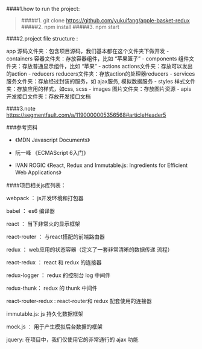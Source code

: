 ####1.how to run the project:

 > #####1. git clone https://github.com/yukuifang/apple-basket-redux
 > #####2. npm install
 > #####3. npm start
 
 ####2.project file structure :
 
 app              源码文件夹：包含项目源码，我们基本都在这个文件夹下做开发
     - containers   容器文件夹：存放容器组件，比如 “苹果篮子”
     - components   组件文件夹：存放普通显示组件，比如 “苹果”
     - actions      actions文件夹：存放可以发出的action 
     - reducers     reducers文件夹：存放action的处理器reducers
     - services     服务文件夹：存放经过封装的服务，如 ajax服务, 模拟数据服务
     - styles       样式文件夹：存放应用的样式，如css, scss
     - images       图片文件夹：存放图片资源
     - apis         开发接口文件夹：存放开发接口文档
 
 ####3.note
 https://segmentfault.com/a/1190000005356568#articleHeader5
 
###参考资料
 - 《MDN Javascript Documents》

 - 阮一峰 《ECMAScript 6入门》

 - IVAN ROGIC 《React, Redux and Immutable.js: Ingredients for Efficient Web Applications》

####项目相关js库列表：

webpack ： js开发环境和打包器

babel ： es6 编译器

react ： 当下非常火的显示框架

react-router ： 与react搭配的前端路由器

redux ： web应用的状态容器（定义了一套非常清晰的数据传递 流程）

react-redux ： react 和 redux 的连接器

redux-logger ： redux 的控制台 log 中间件

redux-thunk： redux 的 thunk 中间件

react-router-redux : react-router和 redux 配套使用的连接器

immutable.js: js 持久化数据框架

mock.js ： 用于产生模拟后台数据的框架

jquery: 在项目中，我们仅使用它的非常通行的 ajax 功能